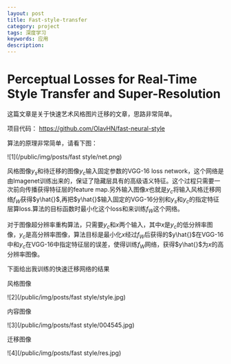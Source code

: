 ```yaml
---
layout: post
title: Fast-style-transfer
category: project
tags: 深度学习
keywords: 应用
description: 
---
```


#  Perceptual Losses for Real-Time Style Transfer and Super-Resolution

这篇文章是关于快速艺术风格图片迁移的文章，思路非常简单。

项目代码： https://github.com/OlavHN/fast-neural-style

算法的原理非常简单，请看下图：

![1](/public/img/posts/fast style/net.png)

风格图像$y_{s}$和待迁移的图像$y_{c}$输入固定参数的VGG-16 loss network，这个网络是由Imagenet训练出来的，保证了隐藏层具有的高级语义特征。这个过程只需要一次前向传播获得特征层的feature map.另外输入图像$x$也就是$y_{c}$将输入风格迁移网络$f_{W}$获得$y\hat{}$,再把$y\hat{}$输入固定的VGG-16分别和$y_{s}$和$y_{c}$的指定特征层算loss.算法的目标函数时最小化这个loss和来训练$f_{W}$这个网络。

对于图像超分辨率重构算法，只需要$y_{c}$和$x$两个输入，其中$x$是$y_{c}$的低分辨率图像，$y_{c}$是高分辨率图像，算法目标是最小化$x$经过$f_{W}$后获得的$y\hat{}$在VGG-16中和$y_{c}$在VGG-16中指定特征层的误差，使得训练$f_{W}$网络，获得$y\hat{}$为$x$的高分辨率图像。

下面给出我训练的快速迁移网络的结果

风格图像

![2](/public/img/posts/fast style/style.jpg)

内容图像

![3](/public/img/posts/fast style/004545.jpg)

迁移图像

![4](/public/img/posts/fast style/res.jpg)
